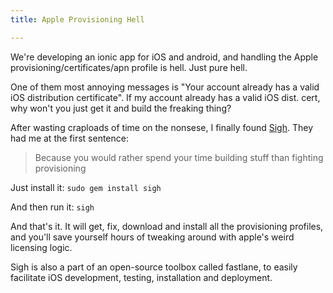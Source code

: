 ```yaml
---
title: Apple Provisioning Hell

---
```


We're developing an ionic app for iOS and android, and handling the Apple provisioning/certificates/apn profile is hell. Just pure hell. 

One of them most annoying messages is "Your account already has a valid iOS distribution certificate". If my account already has a valid iOS dist. cert, why won't you just get it and build the freaking thing? 

After wasting craploads of time on the nonsese, I finally found [Sigh](https://github.com/KrauseFx/sigh). They had me at the first sentence:
> Because you would rather spend your time building stuff than fighting provisioning

Just install it:
`sudo gem install sigh`

And then run it:
`sigh`

And that's it. It will get, fix, download and install all the provisioning profiles, and you'll save yourself hours of tweaking around with apple's weird licensing logic. 

Sigh is also a part of an open-source toolbox called fastlane, to easily facilitate iOS development, testing, installation and deployment. 


